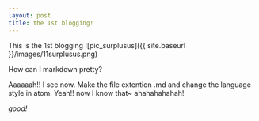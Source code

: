 ```yaml
---
layout: post
title: the 1st blogging!
---
```


This is the 1st blogging
![pic_surplusus]({{ site.baseurl }}/images/11surplusus.png)

How can I markdown pretty?

Aaaaaah!! I see now. Make the file extention .md and change the language style in atom.
Yeah!! now I know that~ ahahahahahah!

_good!_
